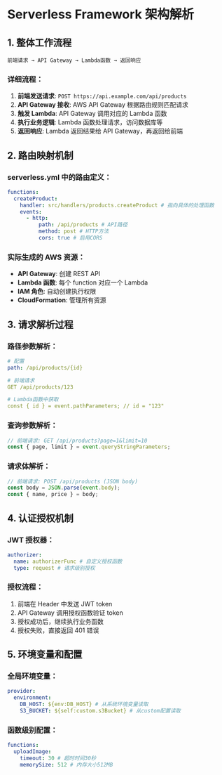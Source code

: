 # Serverless Framework 架构解析

## 1. 整体工作流程

```
前端请求 → API Gateway → Lambda函数 → 返回响应
```

### 详细流程：

1. **前端发送请求**: `POST https://api.example.com/api/products`
2. **API Gateway 接收**: AWS API Gateway 根据路由规则匹配请求
3. **触发 Lambda**: API Gateway 调用对应的 Lambda 函数
4. **执行业务逻辑**: Lambda 函数处理请求，访问数据库等
5. **返回响应**: Lambda 返回结果给 API Gateway，再返回给前端

## 2. 路由映射机制

### serverless.yml 中的路由定义：

```yaml
functions:
  createProduct:
    handler: src/handlers/products.createProduct # 指向具体的处理函数
    events:
      - http:
          path: /api/products # API路径
          method: post # HTTP方法
          cors: true # 启用CORS
```

### 实际生成的 AWS 资源：

- **API Gateway**: 创建 REST API
- **Lambda 函数**: 每个 function 对应一个 Lambda
- **IAM 角色**: 自动创建执行权限
- **CloudFormation**: 管理所有资源

## 3. 请求解析过程

### 路径参数解析：

```yaml
# 配置
path: /api/products/{id}

# 前端请求
GET /api/products/123

# Lambda函数中获取
const { id } = event.pathParameters; // id = "123"
```

### 查询参数解析：

```javascript
// 前端请求: GET /api/products?page=1&limit=10
const { page, limit } = event.queryStringParameters;
```

### 请求体解析：

```javascript
// 前端请求: POST /api/products (JSON body)
const body = JSON.parse(event.body);
const { name, price } = body;
```

## 4. 认证授权机制

### JWT 授权器：

```yaml
authorizer:
  name: authorizerFunc # 自定义授权函数
  type: request # 请求级别授权
```

### 授权流程：

1. 前端在 Header 中发送 JWT token
2. API Gateway 调用授权函数验证 token
3. 授权成功后，继续执行业务函数
4. 授权失败，直接返回 401 错误

## 5. 环境变量和配置

### 全局环境变量：

```yaml
provider:
  environment:
    DB_HOST: ${env:DB_HOST} # 从系统环境变量读取
    S3_BUCKET: ${self:custom.s3Bucket} # 从custom配置读取
```

### 函数级别配置：

```yaml
functions:
  uploadImage:
    timeout: 30 # 超时时间30秒
    memorySize: 512 # 内存大小512MB
```
